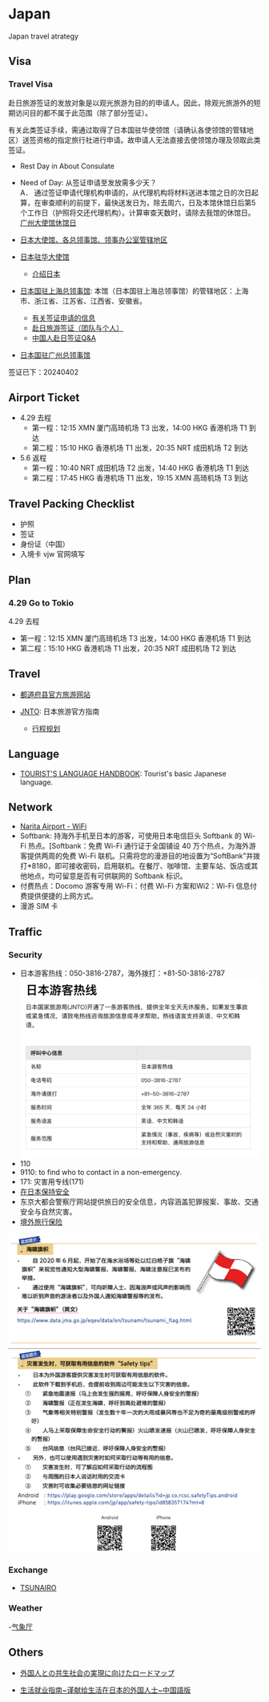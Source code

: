 # Japan

Japan travel atrategy

## Visa

### Travel Visa

赴日旅游签证的发放对象是以观光旅游为目的的申请人。因此，除观光旅游外的短期访问目的都不属于此范围（除了部分签证）。

有关此类签证手续，需通过取得了日本国驻华使领馆（请确认各使领馆的管辖地区）送签资格的指定旅行社进行申请。故申请人无法直接去使领馆办理及领取此类签证。

- Rest Day in About Consulate
- Need of Day: 从签证申请至发放需多少天？  
A． 通过签证申请代理机构申请的，从代理机构将材料送进本馆之日的次日起算，在审查顺利的前提下，最快送发日为，除去周六，日及本馆休馆日后第5个工作日（护照将交还代理机构）。计算审查天数时，请除去我馆的休馆日。  
[广州大使馆休馆日](https://www.guangzhou.cn.emb-japan.go.jp/itpr_ja/basicinfo.html)



- [日本大使馆、各总领事馆、领事办公室管辖地区](https://www.cn.emb-japan.go.jp/itpr_zh/aboutus.html#kankatsu)
- [日本驻华大使馆](https://www.cn.emb-japan.go.jp/itprtop_zh/index.html)
  - [介绍日本](https://www.cn.emb-japan.go.jp/itpr_zh/aboutjp.html)
- [日本国驻上海总领事馆](https://www.shanghai.cn.emb-japan.go.jp/itprtop_zh/index.html): 本馆（日本国驻上海总领事馆）的管辖地区：上海市、浙江省、江苏省、江西省、安徽省。
  - [有关签证申请的信息](https://www.shanghai.cn.emb-japan.go.jp/itpr_zh/visa_c.html)
  - [赴日旅游签证（团队与个人）](https://www.cn.emb-japan.go.jp/itpr_zh/visa_kanko.html)
  - [中国人赴日签证Q&A](https://www.shanghai.cn.emb-japan.go.jp/itpr_ja/11_000001_00168.html)
- [日本国驻广州总领事馆](https://www.guangzhou.cn.emb-japan.go.jp/itprtop_ja/index.html)

签证已下：20240402

## Airport Ticket

- 4.29 去程
  - 第一程：12:15 XMN 厦门高琦机场 T3 出发，14:00 HKG 香港机场 T1 到达
  - 第二程：15:10 HKG 香港机场 T1 出发，20:35 NRT 成田机场 T2 到达
- 5.6 返程
  - 第一程：10:40 NRT 成田机场 T2 出发，14:40 HKG 香港机场 T1 到达
  - 第二程：17:45 HKG 香港机场 T1 出发，19:15 XMN 高琦机场 T3 到达

## Travel Packing Checklist

- 护照
- 签证
- 身份证（中国）
- 入境卡 vjw 官网填写


## Plan

### 4.29 Go to Tokio

4.29 去程
- 第一程：12:15 XMN 厦门高琦机场 T3 出发，14:00 HKG 香港机场 T1 到达
- 第二程：15:10 HKG 香港机场 T1 出发，20:35 NRT 成田机场 T2 到达



## Travel

- [都道府县官方旅游网站](https://www.cn.emb-japan.go.jp/itpr_zh/aboutjp_traveljp.html)

- [JNTO](https://www.japan-travel.cn): 日本旅游官方指南
   - [行程规划](https://www.japan-travel.cn/plan/)

## Language

- [TOURIST'S LANGUAGE HANDBOOK](https://partners-pamph.jnto.go.jp/simg/pamph/274.pdf): Tourist's basic Japanese language.

## Network

- [Narita Airport - WiFi](https://www.narita-airport.jp/en/service/internet/power-outlet/)
- Softbank: 持海外手机至日本的游客，可使用日本电信巨头 Softbank 的 Wi-Fi 热点。[Softbank：免费 Wi-Fi 通行证于全国铺设 40 万个热点，为海外游客提供两周的免费 Wi-Fi 联机。只需将您的漫游目的地设置为“SoftBank”并拨打*8180，即可接收密码，启用联机。在餐厅、咖啡馆、主要车站、饭店或其他地点，均可留意是否有可供联网的 Softbank 标识。
- 付费热点：Docomo 游客专用 Wi-Fi：付费 Wi-Fi 方案和Wi2：Wi-Fi 信息付费提供便捷的上网方式。
- 漫游 SIM 卡

## Traffic


### Security
- 日本游客热线：050-3816-2787，海外拨打：+81-50-3816-2787
![img](https://raw.githubusercontent.com/huyixi/Pics/main/uPic/xqmRqz.png)
- 110
- 9110: to find who to contact in a non-emergency.
- 171: 灾害用专线(171)
- [在日本保持安全](https://www.japan-travel.cn/plan/emergencies/)
- 东京大都会警察厅网站提供旅日的安全信息，内容涵盖犯罪报案、事故、交通安全与自然灾害。
- [境外旅行保险](https://www.guangzhou.cn.emb-japan.go.jp/cgjp_cn/visa/doc/20230811.html)

![img](https://raw.githubusercontent.com/huyixi/Pics/main/uPic/313Vdv.png)
![i](https://raw.githubusercontent.com/huyixi/Pics/main/uPic/r96Ts6.png)

### Exchange

- [TSUNAIRO](https://tsunagarujp.bunka.go.jp)

### Weather

-[气象厅](https://www.data.jma.go.jp/multi/index.html?lang=cn_zs)

## Others

- [外国人との共生社会の実現に向けたロードマップ](https://www.moj.go.jp/isa/support/coexistence/04_00033.html)

- [生活就业指南~谨献给生活在日本的外国人士~中国語版](https://www.moj.go.jp/isa/content/930005833.pdf)
